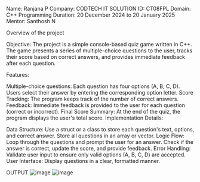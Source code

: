Name: Ranjana P
Company: CODTECH IT SOLUTION
ID: CT08FPL
Domain: C++ Programming
Duration: 20 December 2024 to 20 January 2025
Mentor: Santhosh N

Overview of the project

Objective: The project is a simple console-based quiz game written in C++. The game presents a series of multiple-choice questions to the user, tracks their score based on correct answers, and provides immediate feedback after each question.

Features:

Multiple-choice questions:
Each question has four options (A, B, C, D).
Users select their answer by entering the corresponding option letter.
Score Tracking:
The program keeps track of the number of correct answers.
Feedback:
Immediate feedback is provided to the user for each question (correct or incorrect).
Final Score Summary:
At the end of the quiz, the program displays the user's total score.
Implementation Details:

Data Structure:
Use a struct or a class to store each question's text, options, and correct answer.
Store all questions in an array or vector.
Logic Flow:
Loop through the questions and prompt the user for an answer.
Check if the answer is correct, update the score, and provide feedback.
Error Handling:
Validate user input to ensure only valid options (A, B, C, D) are accepted.
User Interface:
Display questions in a clear, formatted manner.

OUTPUT
![image](https://github.com/user-attachments/assets/81802c11-a1a9-4db8-9e09-f4f8f7a66c58)
![image](https://github.com/user-attachments/assets/1612ee7f-3c2a-4694-b8d6-5eb6cd98d47f)
